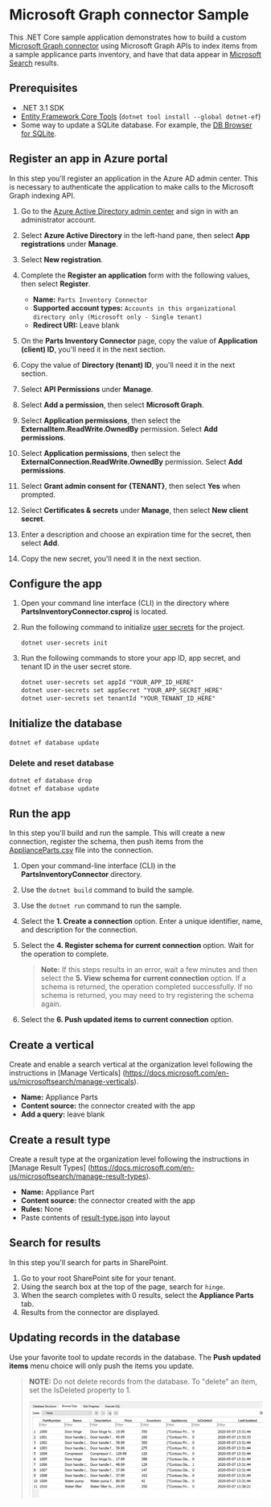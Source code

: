 # Microsoft Graph connector Sample

This .NET Core sample application demonstrates how to build a custom [Microsoft Graph connector](https://docs.microsoft.com/en-us/graph/connecting-external-content-connectors-overview) using Microsoft Graph APIs to index items from a sample applicance parts inventory, and have that data appear in [Microsoft Search](https://docs.microsoft.com/en-us/microsoftsearch/) results.

## Prerequisites

- .NET 3.1 SDK
- [Entity Framework Core Tools](https://docs.microsoft.com/ef/core/miscellaneous/cli/dotnet) (`dotnet tool install --global dotnet-ef`)
- Some way to update a SQLite database. For example, the [DB Browser for SQLite](https://sqlitebrowser.org/).

## Register an app in Azure portal

In this step you'll register an application in the Azure AD admin center. This is necessary to authenticate the application to make calls to the Microsoft Graph indexing API.

1. Go to the [Azure Active Directory admin center](https://aad.portal.azure.com/) and sign in with an administrator account.
1. Select **Azure Active Directory** in the left-hand pane, then select **App registrations** under **Manage**.
1. Select **New registration**.
1. Complete the **Register an application** form with the following values, then select **Register**.

    - **Name:** `Parts Inventory Connector`
    - **Supported account types:** `Accounts in this organizational directory only (Microsoft only - Single tenant)`
    - **Redirect URI:** Leave blank

1. On the **Parts Inventory Connector** page, copy the value of **Application (client) ID**, you'll need it in the next section.
1. Copy the value of **Directory (tenant) ID**, you'll need it in the next section.
1. Select **API Permissions** under **Manage**.
1. Select **Add a permission**, then select **Microsoft Graph**.
1. Select **Application permissions**, then select the **ExternalItem.ReadWrite.OwnedBy** permission. Select **Add permissions**.
1. Select **Application permissions**, then select the **ExternalConnection.ReadWrite.OwnedBy** permission. Select **Add permissions**.
1. Select **Grant admin consent for {TENANT}**, then select **Yes** when prompted.
1. Select **Certificates & secrets** under **Manage**, then select **New client secret**.
1. Enter a description and choose an expiration time for the secret, then select **Add**.
1. Copy the new secret, you'll need it in the next section.

## Configure the app

1. Open your command line interface (CLI) in the directory where **PartsInventoryConnector.csproj** is located.
1. Run the following command to initialize [user secrets](https://docs.microsoft.com/aspnet/core/security/app-secrets) for the project.

    ```dotnetcli
    dotnet user-secrets init
    ```

1. Run the following commands to store your app ID, app secret, and tenant ID in the user secret store.

    ```dotnetcli
    dotnet user-secrets set appId "YOUR_APP_ID_HERE"
    dotnet user-secrets set appSecret "YOUR_APP_SECRET_HERE"
    dotnet user-secrets set tenantId "YOUR_TENANT_ID_HERE"
    ```

## Initialize the database

```dotnetcli
dotnet ef database update
```

### Delete and reset database

```dotnetcli
dotnet ef database drop
dotnet ef database update
```

## Run the app

In this step you'll build and run the sample. This will create a new connection, register the schema, then push items from the [ApplianceParts.csv](ApplianceParts.csv) file into the connection.

1. Open your command-line interface (CLI) in the **PartsInventoryConnector** directory.
1. Use the `dotnet build` command to build the sample.
1. Use the `dotnet run` command to run the sample.
1. Select the **1. Create a connection** option. Enter a unique identifier, name, and description for the connection.
1. Select the **4. Register schema for current connection** option. Wait for the operation to complete.

    > **Note:** If this steps results in an error, wait a few minutes and then select the **5. View schema for current connection** option. If a schema is returned, the operation completed successfully. If no schema is returned, you may need to try registering the schema again.

1. Select the **6. Push updated items to current connection** option.

## Create a vertical

Create and enable a search vertical at the organization level following the instructions in [Manage Verticals] (https://docs.microsoft.com/en-us/microsoftsearch/manage-verticals).

- **Name:** Appliance Parts
- **Content source:** the connector created with the app
- **Add a query:** leave blank

## Create a result type

Create a result type at the organization level following the instructions in [Manage Result Types] (https://docs.microsoft.com/en-us/microsoftsearch/manage-result-types).

- **Name:** Appliance Part
- **Content source:** the connector created with the app
- **Rules:** None
- Paste contents of [result-type.json](result-type.json) into layout

## Search for results

In this step you'll search for parts in SharePoint.

1. Go to your root SharePoint site for your tenant.
1. Using the search box at the top of the page, search for `hinge`.
1. When the search completes with 0 results, select the **Appliance Parts** tab.
1. Results from the connector are displayed.

## Updating records in the database

Use your favorite tool to update records in the database. The **Push updated items** menu choice will only push the items you update.

> **NOTE:** Do not delete records from the database. To "delete" an item, set the IsDeleted property to 1.
>
> ![DB Browser](images/dbbrowser.png)
